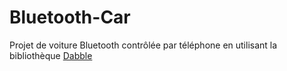 # Bluetooth-Car
Projet de voiture Bluetooth contrôlée par téléphone en utilisant la bibliothèque [Dabble](https://apps.apple.com/ca/app/dabble-bluetooth-controller/id1472734455)
